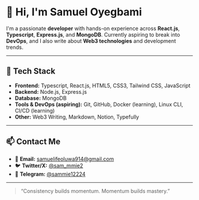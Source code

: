 # 👋 Hi, I'm Samuel Oyegbami

I'm a passionate **developer** with hands-on experience across **React.js**, **Typescript**, **Express.js**, and **MongoDB**. Currently aspiring to break into **DevOps**, and I also write about **Web3 technologies** and development trends.

---

## 🚀 Tech Stack

- **Frontend:** Typescript, React.js, HTML5, CSS3, Tailwind CSS, JavaScript
- **Backend:** Node.js, Express.js
- **Database:** MongoDB
- **Tools & DevOps (aspiring):** Git, GitHub, Docker (learning), Linux CLI, CI/CD (learning)
- **Other:** Web3 Writing, Markdown, Notion, Typefully

---

## 📫 Contact Me

- 📨 **Email:** samuelifeoluwa914@gmail.com  
- 🐦 **Twitter/X:** [@sam_mmie2](https://twitter.com/sam_mmie2)  
- 💬 **Telegram:** [@sammie12224](https://t.me/sammie12224)  

---


> “Consistency builds momentum. Momentum builds mastery.”

